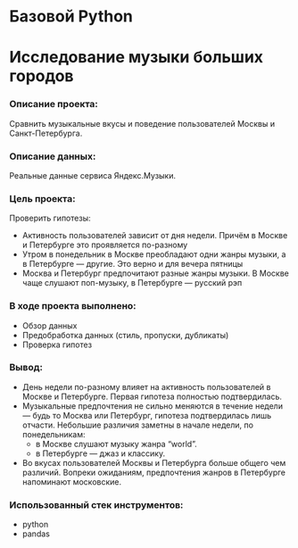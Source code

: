 # Базовой Python
# Исследование музыки больших городов
### Описание проекта:
Сравнить музыкальные вкусы и поведение пользователей Москвы и Санкт-Петербурга.
### Описание данных:
Реальные данные сервиса Яндекс.Музыки.
### Цель проекта:
Проверить гипотезы: 
- Активность пользователей зависит от дня недели. Причём в Москве и Петербурге это проявляется по-разному
- Утром в понедельник в Москве преобладают одни жанры музыки, а в Петербурге — другие. Это верно и для вечера пятницы
- Москва и Петербург предпочитают разные жанры музыки. В Москве чаще слушают поп-музыку, в Петербурге — русский рэп
### В ходе проекта выполнено:
- Обзор данных
- Предобработка данных (стиль, пропуски, дубликаты)
- Проверка гипотез

### Вывод:
- День недели по-разному влияет на активность пользователей в Москве и Петербурге. Первая гипотеза полностью подтвердилась.
- Музыкальные предпочтения не сильно меняются в течение недели — будь то Москва или Петербург, гипотеза подтвердилась лишь отчасти. Небольшие различия заметны в начале недели, по понедельникам:
    - в Москве слушают музыку жанра “world”.
    - в Петербурге — джаз и классику.
- Во вкусах пользователей Москвы и Петербурга больше общего чем различий. Вопреки ожиданиям, предпочтения жанров в Петербурге напоминают московские.

### Использованный стек инструментов:
- python
- pandas
